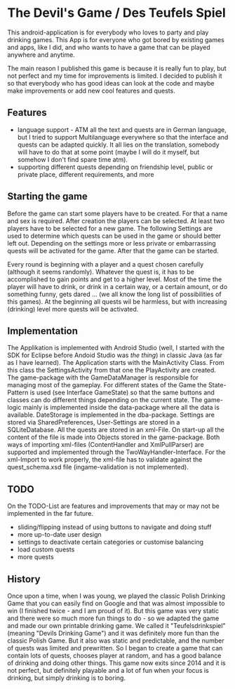 # The Devil's Game / Des Teufels Spiel
This android-application is for everybody who loves to party and play drinking games. This App is for everyone who got bored by existing games and apps, like I did, and who wants to have a game that can be played anywhere and anytime.

The main reason I published this game is because it is really fun to play, but not perfect and my time for improvements is limited. I decided to publish it so that everybody who has good ideas can look at the code and maybe make improvements or add new cool features and quests.

## Features
* language support - ATM all the text and quests are in German language, but I tried to support Multilanguage everywhere so that the interface and quests can be adapted quickly. It all lies on the translation, somebody will have to do that at some point (maybe I will do it myself, but somehow I don't find spare time atm).
* supporting different quests depending on friendship level, public or private place, different requirements, and more

## Starting the game
Before the game can start some players have to be created. For that a name and sex is required. After creation the players can be selected. At least two players have to be selected for a new game. The following Settings are used to determine which quests can be used in the game or should better left out. Depending on the settings more or less private or embarrassing quests will be activated for the game. After that the game can be started.

Every round is beginning with a player and a quest chosen carefully (although it seems randomly). Whatever the quest is, it has to be accomplished to gain points and get to a higher level. Most of the time the player will have to drink, or drink in a certain way, or a certain amount, or do something funny, gets dared ... (we all know the long list of possibilities of this games). At the beginning all quests wil be harmless, but with increasing (drinking) level more quests will be activated.

## Implementation
The Applikation is implemented with Android Studio (well, I started with the SDK for Eclipse before Andoid Studio was *the thing*) in classic Java (as far as I have learned). The Application starts with the MainActivity Class. From this class the SettingsActivity from that one the PlayActivity are created. The game-package with the GameDataManager is responsible for managing most of the gameplay. For different states of the Game the State-Pattern is used (see Interface GameState) so that the same buttons and classes can do different things depending on the current state. The game-logic mainly is implemented inside the data-package where all the data is available. DateStorage is implemented in the dba-package. Settings are stored via SharedPreferences, User-Settings are stored in a SQLiteDatabase. All the quests are stored in an xml-File. On start-up all the content of the file is made into Objects stored in the game-package. Both ways of importing xml-files (ContentHandler and XmlPullParser) are supported and implemented through the TwoWayHandler-Interface. For the xml-Import to work properly, the xml-file has to validate against the quest_schema.xsd file (ingame-validation is not implemented).

## TODO
On the TODO-List are features and improvements that may or may not be implemented in the far future.
* sliding/flipping instead of using buttons to navigate and doing stuff
* more up-to-date user design
* settings to deactivate certain categories or customise balancing
* load custom quests
* more quests

## History
Once upon a time, when I was young, we played the classic Polish Drinking Game that you can easily find on Google and that was almost impossible to win (I finished twice - and I am proud of it). But this game was very static and there were so much more fun things to do - so we adapted the game and made our own printable drinking game. We called it "Teufelsdrinkspiel" (meaning "Devils Drinking Game") and it was definitely more fun than the classic Polish Game. But it also was static and predictable, and the number of quests was limited and prewritten. So I began to create a game that can contain lots of quests, chooses player at random, and has a good balance of drinking and doing other things. This game now exits since 2014 and it is not perfect, but definitely playable and a lot of fun when your focus is drinking, but simply drinking is to boring.
